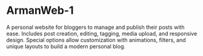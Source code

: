 # ArmanWeb-1
A personal website for bloggers to manage and publish their posts with ease. Includes post creation, editing, tagging, media upload, and responsive design. Special options allow customization with animations, filters, and unique layouts to build a modern personal blog.
